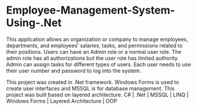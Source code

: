 # Employee-Management-System-Using-.Net

This application allows an organization or company to manage employees, departments, and employees’ salaries, tasks, and permissions related to their positions. Users can have an Admin role or a normal user role. The admin role has all authorizations but the user role has limited authority. Admin can assign tasks for different types of users. Each user needs to use their user number and password to log into the system.

This project was created in .Net framework. Windows Forms is used to create user interfaces and MSSQL is for database management. This project was built based on layered architecture.
C# | .Net | MSSQL | LINQ | Windows Forms | Layered Architecture | OOP
